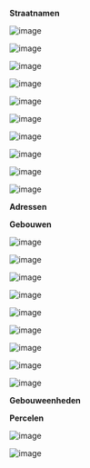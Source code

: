 **Straatnamen**

![image](https://user-images.githubusercontent.com/49196256/229767467-330d9490-9f66-477f-b7b4-f3c0b098c858.png)

![image](https://user-images.githubusercontent.com/49196256/229767518-9bd7d0a1-d3b8-47a4-8a40-5398ea9d54ce.png)

![image](https://user-images.githubusercontent.com/49196256/229767568-70866020-c56e-4dc9-90c7-2768d9cb7ae4.png)

![image](https://user-images.githubusercontent.com/49196256/229767623-1a457d0f-09b6-4a69-aa27-45fea308ad80.png)

![image](https://user-images.githubusercontent.com/49196256/229767658-2e4fd820-b2be-4ba4-9a5f-210f0f85ed7b.png)

![image](https://user-images.githubusercontent.com/49196256/229767685-93e3f360-8020-4408-8220-dea62ad6e638.png)

![image](https://user-images.githubusercontent.com/49196256/229767724-010bbb44-0789-4819-8e2b-ab93a728005c.png)

![image](https://user-images.githubusercontent.com/49196256/229767761-962a8a12-9432-4b95-8d41-4970b36d3241.png)

![image](https://user-images.githubusercontent.com/49196256/229767870-18526648-5d15-4a43-9af9-0a058c616473.png)

![image](https://user-images.githubusercontent.com/49196256/229767921-022c1536-6510-4dbf-b194-6a8510f60e98.png)


**Adressen**

**Gebouwen**

![image](https://user-images.githubusercontent.com/49196256/229729126-0e4caee5-21ef-48a9-99c2-78f85477549c.png)

![image](https://user-images.githubusercontent.com/49196256/229736228-499ddaab-760e-41c4-b4ba-319e2da223cc.png)

![image](https://user-images.githubusercontent.com/49196256/229736289-f0bbe6b9-069d-42fb-8a12-708475bb742d.png)

![image](https://user-images.githubusercontent.com/49196256/229736350-288f0e5d-42ce-4e3c-9f4a-7599730c18c0.png)

![image](https://user-images.githubusercontent.com/49196256/229736732-8e8e1661-6b16-4b26-8e1e-135747c6b2a7.png)

![image](https://user-images.githubusercontent.com/49196256/229736499-02782760-378e-4c0a-8aea-9c1c091b41cf.png)

![image](https://user-images.githubusercontent.com/49196256/229736612-cc2067d7-0e3a-4cb9-ac48-7833bb221dae.png)

![image](https://user-images.githubusercontent.com/49196256/229993072-d66ba472-21fe-409a-91e9-0966a4fc30a2.png)

![image](https://user-images.githubusercontent.com/49196256/229767223-684beaca-5d8f-4c90-be75-3af8b09bf0e5.png)


**Gebouweenheden**

**Percelen**

![image](https://user-images.githubusercontent.com/49196256/229729048-ff2bbab3-6d15-493d-85c2-cfc15af3dce9.png)

![image](https://user-images.githubusercontent.com/49196256/229729076-d9546995-557e-45ff-a519-e67cd8bcb97b.png)

